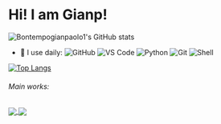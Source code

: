 # Hi! I am Gianp!

![Bontempogianpaolo1's GitHub stats](https://github-readme-stats.vercel.app/api?username=bontempogianpaolo1&theme=dark&count_private=true)
- 🚀 I use daily:
  ![GitHub](https://img.shields.io/badge/-GitHub-181717?style=plastic&logo=github)
  ![VS Code](https://img.shields.io/badge/-VS%20Code-007ACC?style=plastic&logo=visual-studio-code)
  ![Python](https://img.shields.io/badge/-Python-8fcfd1?style=plastic&logo=Python)
  ![Git](https://img.shields.io/badge/-Git-black?style=plastic&logo=git)
  ![Shell](https://img.shields.io/badge/-Shell-blasck?style=plastic&logo=Shell)

[![Top Langs](https://github-readme-stats.vercel.app/api/top-langs/?username=bontempogianpaolo1&layout=compact&count_private=true&theme=dark)](https://github.com/bontempogianpaolo1/github-readme-stats)


###### Main works:

<a href="https://github.com/anuraghazra/anuraghazra.github.io">
  <img align="center" src="https://github-readme-stats.vercel.app/api/pin/?username=bontempogianpaolo1&repo=continualExplain&theme=dark" />
</a>

<a href="https://github.com/Bontempogianpaolo1/Consunsus-on-multi-omics">
  <img align="center" src="https://github-readme-stats.vercel.app/api/pin/?username=bontempogianpaolo1&repo=Consunsus-on-multi-omics&theme=dark" />
</a>

